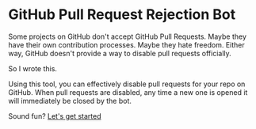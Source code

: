 # GitHub Pull Request Rejection Bot

Some projects on GitHub don't accept GitHub Pull Requests. Maybe they have their own contribution processes. Maybe they hate freedom. Either way, GitHub doesn't provide a way to disable pull requests officially.

So I wrote this.

Using this tool, you can effectively disable pull requests for your repo on GitHub. When pull requests are disabled, any time a new one is opened it will immediately be closed by the bot.

Sound fun? [Let's get started](http://nopullrequests.com/user)
